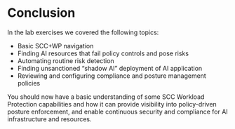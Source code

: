 # Conclusion

In the lab exercises we covered the following topics:

- Basic SCC+WP navigation
- Finding AI resources that fail policy controls and pose risks
- Automating routine risk detection
- Finding unsanctioned “shadow AI” deployment of AI application
- Reviewing and configuring compliance and posture management policies

You should now have a basic understanding of some SCC Workload Protection capabilities and how it can provide visibility into policy-driven posture enforcement, and enable continuous security and compliance for AI infrastructure and resources.


